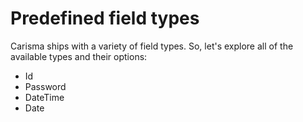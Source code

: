 # Predefined field types

Carisma ships with a variety of field types. So, let's explore all of the available types and their options:

- Id
- Password
- DateTime
- Date

[ ](id.md ':include')

[ ](password.md ':include')

[ ](datetime.md ':include')

[ ](date.md ':include')

[ ](shortcut.md ':include')

